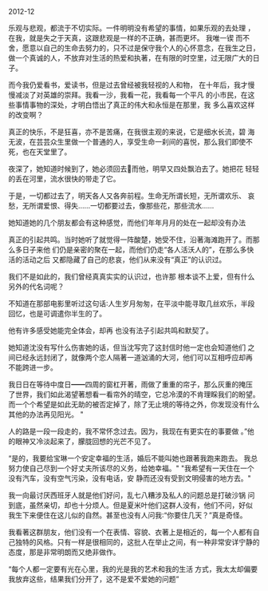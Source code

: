 2012-12

乐观与悲观，都流于不切实际。一件明明没有希望的事情，如果乐观的去处理 ，在我，就是失之于天真，这跟悲观是一样的不正确，甚而更坏。 
我唯一锲 而不舍，愿意以自己的生命去努力的，只不过是保守我个人的心怀意念，在我生之日，做一个真诚的人，不放弃对生活的热爱和执著，在有限的时空里，过无限广大的日子。

而今我仍爱看书，爱读书，但是过去曾经被我轻视的人和物， 在十年后，我才慢慢减淡了对英雄的崇拜。我看一沙，我看一花，我看每一个平凡 的小市民，在这些事情事物的深处，才明白悟出了真正的伟大和永恒是在那里，我 多么喜欢这样的改变啊？ 

真正的快乐，不是狂喜，亦不是苦痛，在我很主观的来说，它是细水长流，碧 海无波，在芸芸众生里做一个普通的人，享受生命一刹间的喜悦，那么我们即使不 死，也在天堂里了。 

夜深了，她知道时候到了，她必须回去而他，明早又四处飘泊去了。她把花 轻轻的丢在河里，流水很快的带走了它。 

于是，一切都过去了，明天各人又各奔前程。生命无所谓长短，无所谓欢乐、 哀愁，无所谓爱恨、得失……一切都要过去，像那些花，那些流水…… 

她知道她的几个朋友都会有这种感觉，而他们年年月月的处在一起却没有办法 

真正的引起共鸣。当时她听了就觉得一阵酸楚，她受不住，沿著海滩跑开了。而那么多日子来他 们仍是亲密的聚在一起，而他们仍走“各人活沃人的”，在那么多快活的活动之后 又都隐藏了自己的悲哀，他们从来没有“真正”的认识过。 

我们不是如此的，我们曾经真真实实的认识过，也许那 根本谈不上爱，但有什么另外的代名词呢？ 

不知道在那部电影里听过这句话∶人生岁月匆匆，在平淡中能寻取几丝欢乐，半段回忆，也是可调遣你半生的了。 

他有许多感受她能完全体会，却再 也没有法子引起共鸣和默契了。 

她知道沈没有写什么伤害她的话，但当沈写完了这封信时他一定也会知道他们 之间已经永远封闭了，就像两个恋人隔著一道汹涌的大河，他们可以互相呼应却再 不能跨进一步。 

我日日在等待中度日━━四周的窗杠开著，雨做了重重的帘子，那么灰重的掩压 了世界，我们如此渴望著想看一看帘外的晴空，它总冷漠的不肯理睬我们的盼望。 而一个个希望是如此无助的被否定掉了，除了无止境的等待之外，你发现没有什么 其他的办法再见阳光。 "

人的路是一段一段走的，我不常怀念过去。因为，我现在有更实在的事要做 。”他的眼神又冷淡起来了，朦胧回想的光芒不见了。 

“是的，我要给宝琳一个安定幸福的生活，婚后不能叫她也跟著我跑来跑去。 我总努力使自己尽到一个好丈夫所该尽的义务，给她幸福。" 
"我希望有一天住在一个没有汽车，没有空气污染，没有电话，安 静而还没有受到文明侵害的地方去。" 

我一向最讨厌西班牙人就是他们好问，乱七八糟涉及私人的问题总是打破沙锅 问到底，虽然亲切，却也十分烦人。但是夏米叶他们这群人没有，他们不问，好似 我生下来便住在这儿似的自然。甚至也没有人问我∶“你要住几天？”真是奇怪。 

我看著这群朋友，他们没有一个在表情、容貌、衣著上是相近的，每一个人都有自 己独特的风格。只有一样是很相同的，这批人在举止之间，有一种非常安详宁静的态度，那是非常明朗而又绝非做作。

“每个人都一定要有光在心里，我的光是我的艺术和我的生活 方式，我太太却偏要我放弃这些，结果我们分开了，这不是爱不爱她的问题”